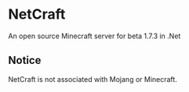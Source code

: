 # NetCraft

An open source Minecraft server for beta 1.7.3 in .Net


## Notice

NetCraft is not associated with Mojang or Minecraft.
